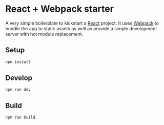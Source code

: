 # React + Webpack starter
A very simple boilerplate to kickstart a [React](https://facebook.github.io/react/) project.  It uses [Webpack](http://webpack.github.io/) to bundle the app to static assets as well as provide a simple development server with hot module replacement.

## Setup
```bash
npm install
```

## Develop
```bash
npm run dev
```

## Build
```bash
npm run build
```